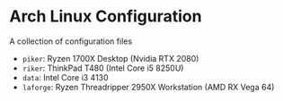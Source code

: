 # Arch Linux Configuration

A collection of configuration files

- `piker`: Ryzen 1700X Desktop (Nvidia RTX 2080)
- `riker`: ThinkPad T480 (Intel Core i5 8250U)
- `data`: Intel Core i3 4130
- `laforge`: Ryzen Threadripper 2950X Workstation (AMD RX Vega 64)
